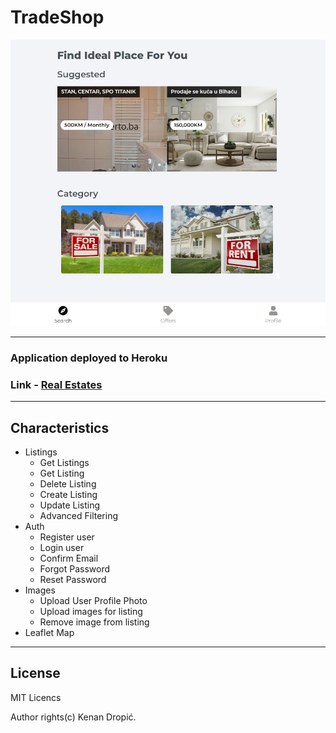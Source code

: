 # TradeShop

![Markdown Logo](real_estates.jpg)

---

### Application deployed to Heroku

### Link - [Real Estates](https://real-estates-mern.herokuapp.com/)

---

## Characteristics

- Listings
  - Get Listings
  - Get Listing
  - Delete Listing
  - Create Listing
  - Update Listing
  - Advanced Filtering
- Auth
  - Register user
  - Login user
  - Confirm Email
  - Forgot Password
  - Reset Password
- Images
  - Upload User Profile Photo
  - Upload images for listing
  - Remove image from listing
- Leaflet Map

---

## License

MIT Licencs

Author rights(c) Kenan Dropić.

